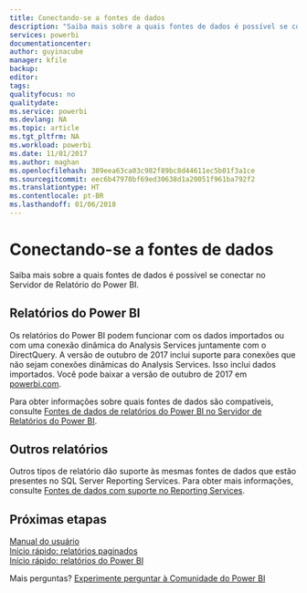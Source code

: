 ```yaml
---
title: Conectando-se a fontes de dados
description: "Saiba mais sobre a quais fontes de dados é possível se conectar no Servidor de Relatório do Power BI."
services: powerbi
documentationcenter: 
author: guyinacube
manager: kfile
backup: 
editor: 
tags: 
qualityfocus: no
qualitydate: 
ms.service: powerbi
ms.devlang: NA
ms.topic: article
ms.tgt_pltfrm: NA
ms.workload: powerbi
ms.date: 11/01/2017
ms.author: maghan
ms.openlocfilehash: 389eea63ca03c982f89bc8d44611ec5b01f3a1ce
ms.sourcegitcommit: eec6b47970bf69ed30638d1a20051f961ba792f2
ms.translationtype: HT
ms.contentlocale: pt-BR
ms.lasthandoff: 01/06/2018
---
```

# <a name="connecting-to-data-sources"></a>Conectando-se a fontes de dados
Saiba mais sobre a quais fontes de dados é possível se conectar no Servidor de Relatório do Power BI.

## <a name="power-bi-reports"></a>Relatórios do Power BI
Os relatórios do Power BI podem funcionar com os dados importados ou com uma conexão dinâmica do Analysis Services juntamente com o DirectQuery. A versão de outubro de 2017 inclui suporte para conexões que não sejam conexões dinâmicas do Analysis Services. Isso inclui dados importados. Você pode baixar a versão de outubro de 2017 em [powerbi.com](https://powerbi.microsoft.com/report-server/).

Para obter informações sobre quais fontes de dados são compatíveis, consulte [Fontes de dados de relatórios do Power BI no Servidor de Relatórios do Power BI](data-sources.md).

## <a name="other-reports"></a>Outros relatórios
Outros tipos de relatório dão suporte às mesmas fontes de dados que estão presentes no SQL Server Reporting Services. Para obter mais informações, consulte [Fontes de dados com suporte no Reporting Services](https://docs.microsoft.com/sql/reporting-services/report-data/data-sources-supported-by-reporting-services-ssrs).

## <a name="next-steps"></a>Próximas etapas
[Manual do usuário](user-handbook-overview.md)  
[Início rápido: relatórios paginados](quickstart-create-paginated-report.md)  
[Início rápido: relatórios do Power BI](quickstart-create-powerbi-report.md)

Mais perguntas? [Experimente perguntar à Comunidade do Power BI](https://community.powerbi.com/)

